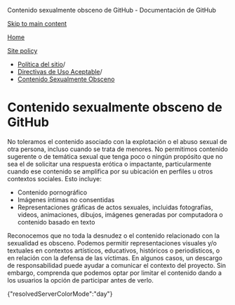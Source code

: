 Contenido sexualmente obsceno de GitHub - Documentación de GitHub

[Skip to main content](#main-content)

[Home](/es)

[Site policy](/es/site-policy)

* [Política del sitio](/es/site-policy)/
* [Directivas de Uso Aceptable](/es/site-policy/acceptable-use-policies)/
* [Contenido Sexualmente Obsceno](/es/site-policy/acceptable-use-policies/github-sexually-obscene-content)

Contenido sexualmente obsceno de GitHub
==========

No toleramos el contenido asociado con la explotación o el abuso sexual de otra persona, incluso cuando se trata de menores. No permitimos contenido sugerente o de temática sexual que tenga poco o ningún propósito que no sea el de solicitar una respuesta erótica o impactante, particularmente cuando ese contenido se amplifica por su ubicación en perfiles u otros contextos sociales. Esto incluye:

* Contenido pornográfico
* Imágenes íntimas no consentidas
* Representaciones gráficas de actos sexuales, incluidas fotografías, videos, animaciones, dibujos, imágenes generadas por computadora o contenido basado en texto

Reconocemos que no toda la desnudez o el contenido relacionado con la sexualidad es obsceno. Podemos permitir representaciones visuales y/o textuales en contextos artísticos, educativos, históricos o periodísticos, o en relación con la defensa de las víctimas. En algunos casos, un descargo de responsabilidad puede ayudar a comunicar el contexto del proyecto. Sin embargo, comprenda que podemos optar por limitar el contenido dando a los usuarios la opción de participar antes de verlo.

{"resolvedServerColorMode":"day"}
